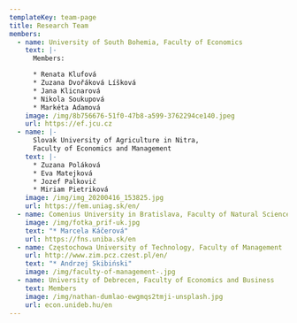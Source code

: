 ```yaml
---
templateKey: team-page
title: Research Team
members:
  - name: University of South Bohemia, Faculty of Economics
    text: |-
      Members:

      * Renata Klufová
      * Zuzana Dvořáková Líšková
      * Jana Klicnarová
      * Nikola Soukupová
      * Markéta Adamová
    image: /img/8b756676-51f0-47b8-a599-3762294ce140.jpeg
    url: https://ef.jcu.cz
  - name: |-
      Slovak University of Agriculture in Nitra, 
      Faculty of Economics and Management
    text: |-
      * Zuzana Poláková
      * Eva Matejková
      * Jozef Palkovič
      * Miriam Pietriková
    image: /img/img_20200416_153825.jpg
    url: https://fem.uniag.sk/en/
  - name: Comenius University in Bratislava, Faculty of Natural Sciences
    image: /img/fotka_prif-uk.jpg
    text: "* Marcela Káčerová"
    url: https://fns.uniba.sk/en
  - name: Częstochowa University of Technology, Faculty of Management
    url: http://www.zim.pcz.czest.pl/en/
    text: "* Andrzej Skibiński"
    image: /img/faculty-of-management-.jpg
  - name: University of Debrecen, Faculty of Economics and Business
    text: Members
    image: /img/nathan-dumlao-ewgmqs2tmji-unsplash.jpg
    url: econ.unideb.hu/en
---
```

